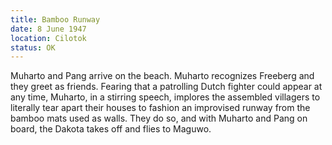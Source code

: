 ```yaml
---
title: Bamboo Runway
date: 8 June 1947
location: Cilotok
status: OK
---
```

Muharto and Pang arrive on the beach. Muharto recognizes Freeberg and they greet as friends. Fearing that a patrolling Dutch fighter could appear at any time, Muharto, in a stirring speech, implores the assembled villagers to literally tear apart their houses to fashion an improvised runway from the bamboo mats used as walls. They do so, and with Muharto and Pang on board, the Dakota takes off and flies to Maguwo. 
